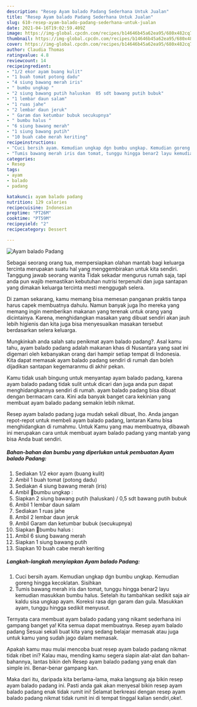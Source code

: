 ```yaml
---
description: "Resep Ayam balado Padang Sederhana Untuk Jualan"
title: "Resep Ayam balado Padang Sederhana Untuk Jualan"
slug: 610-resep-ayam-balado-padang-sederhana-untuk-jualan
date: 2021-04-16T19:02:59.409Z
image: https://img-global.cpcdn.com/recipes/b14646b45a62ea95/680x482cq70/ayam-balado-padang-foto-resep-utama.jpg
thumbnail: https://img-global.cpcdn.com/recipes/b14646b45a62ea95/680x482cq70/ayam-balado-padang-foto-resep-utama.jpg
cover: https://img-global.cpcdn.com/recipes/b14646b45a62ea95/680x482cq70/ayam-balado-padang-foto-resep-utama.jpg
author: Claudia Thomas
ratingvalue: 4.8
reviewcount: 14
recipeingredient:
- "1/2 ekor ayam buang kulit"
- "1 buah tomat potong dadu"
- "4 siung bawang merah iris"
- " bumbu ungkap "
- "2 siung bawang putih haluskan  05 sdt bawang putih bubuk"
- "1 lembar daun salam"
- "1 ruas jahe"
- "2 lembar daun jeruk"
- " Garam dan ketumbar bubuk secukupnya"
- " bumbu halus "
- "6 siung bawang merah"
- "1 siung bawang putih"
- "10 buah cabe merah keriting"
recipeinstructions:
- "Cuci bersih ayam. Kemudian ungkap dgn bumbu ungkap. Kemudian goreng hingga kecoklatan. Sisihkan"
- "Tumis bawang merah iris dan tomat, tunggu hingga benar2 layu kemudian masukkan bumbu halus. Setelah itu tambahkan sedikit saja air kaldu sisa ungkap ayam. Koreksi rasa dgn garam dan gula. Masukkan ayam, tunggu hingga sedikit menyusut."
categories:
- Resep
tags:
- ayam
- balado
- padang

katakunci: ayam balado padang 
nutrition: 129 calories
recipecuisine: Indonesian
preptime: "PT26M"
cooktime: "PT59M"
recipeyield: "2"
recipecategory: Dessert

---
```



![Ayam balado Padang](https://img-global.cpcdn.com/recipes/b14646b45a62ea95/680x482cq70/ayam-balado-padang-foto-resep-utama.jpg)

Sebagai seorang orang tua, mempersiapkan olahan mantab bagi keluarga tercinta merupakan suatu hal yang menggembirakan untuk kita sendiri. Tanggung jawab seorang  wanita Tidak sekadar mengurus rumah saja, tapi anda pun wajib memastikan kebutuhan nutrisi terpenuhi dan juga santapan yang dimakan keluarga tercinta mesti menggugah selera.

Di zaman  sekarang, kamu memang bisa memesan panganan praktis tanpa harus capek membuatnya dahulu. Namun banyak juga lho mereka yang memang ingin memberikan makanan yang terenak untuk orang yang dicintainya. Karena, menghidangkan masakan yang dibuat sendiri akan jauh lebih higienis dan kita juga bisa menyesuaikan masakan tersebut berdasarkan selera keluarga. 



Mungkinkah anda salah satu penikmat ayam balado padang?. Asal kamu tahu, ayam balado padang adalah makanan khas di Nusantara yang saat ini digemari oleh kebanyakan orang dari hampir setiap tempat di Indonesia. Kita dapat memasak ayam balado padang sendiri di rumah dan boleh dijadikan santapan kegemaranmu di akhir pekan.

Kamu tidak usah bingung untuk menyantap ayam balado padang, karena ayam balado padang tidak sulit untuk dicari dan juga anda pun dapat menghidangkannya sendiri di rumah. ayam balado padang bisa dibuat dengan bermacam cara. Kini ada banyak banget cara kekinian yang membuat ayam balado padang semakin lebih nikmat.

Resep ayam balado padang juga mudah sekali dibuat, lho. Anda jangan repot-repot untuk membeli ayam balado padang, lantaran Kamu bisa menghidangkan di rumahmu. Untuk Kamu yang mau membuatnya, dibawah ini merupakan cara untuk membuat ayam balado padang yang mantab yang bisa Anda buat sendiri.

<!--inarticleads1-->

##### Bahan-bahan dan bumbu yang diperlukan untuk pembuatan Ayam balado Padang:

1. Sediakan 1/2 ekor ayam (buang kulit)
1. Ambil 1 buah tomat (potong dadu)
1. Sediakan 4 siung bawang merah (iris)
1. Ambil  🌻bumbu ungkap :
1. Siapkan 2 siung bawang putih (haluskan) / 0,5 sdt bawang putih bubuk
1. Ambil 1 lembar daun salam
1. Sediakan 1 ruas jahe
1. Ambil 2 lembar daun jeruk
1. Ambil  Garam dan ketumbar bubuk (secukupnya)
1. Siapkan  🌻bumbu halus :
1. Ambil 6 siung bawang merah
1. Siapkan 1 siung bawang putih
1. Siapkan 10 buah cabe merah keriting




<!--inarticleads2-->

##### Langkah-langkah menyiapkan Ayam balado Padang:

1. Cuci bersih ayam. Kemudian ungkap dgn bumbu ungkap. Kemudian goreng hingga kecoklatan. Sisihkan
1. Tumis bawang merah iris dan tomat, tunggu hingga benar2 layu kemudian masukkan bumbu halus. Setelah itu tambahkan sedikit saja air kaldu sisa ungkap ayam. Koreksi rasa dgn garam dan gula. Masukkan ayam, tunggu hingga sedikit menyusut.




Ternyata cara membuat ayam balado padang yang nikamt sederhana ini gampang banget ya! Kita semua dapat membuatnya. Resep ayam balado padang Sesuai sekali buat kita yang sedang belajar memasak atau juga untuk kamu yang sudah jago dalam memasak.

Apakah kamu mau mulai mencoba buat resep ayam balado padang nikmat tidak ribet ini? Kalau mau, mending kamu segera siapin alat-alat dan bahan-bahannya, lantas bikin deh Resep ayam balado padang yang enak dan simple ini. Benar-benar gampang kan. 

Maka dari itu, daripada kita berlama-lama, maka langsung aja bikin resep ayam balado padang ini. Pasti anda gak akan menyesal bikin resep ayam balado padang enak tidak rumit ini! Selamat berkreasi dengan resep ayam balado padang nikmat tidak rumit ini di tempat tinggal kalian sendiri,oke!.

